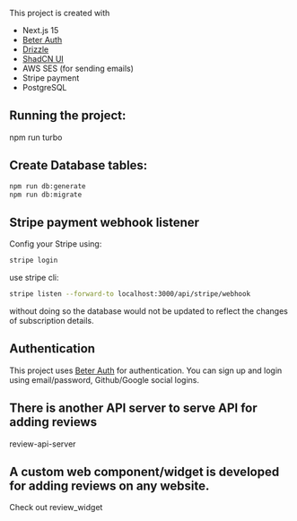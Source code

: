 This project is created with 

- Next.js 15
- [Beter Auth](https://github.com/better-auth/better-auth)
- [Drizzle](https://github.com/drizzle-team/drizzle-orm)
- [ShadCN UI](https://github.com/shadcn-ui/ui)
- AWS SES (for sending emails)
- Stripe payment
- PostgreSQL

## Running the project:
npm run turbo

## Create Database tables:
```bash
npm run db:generate
npm run db:migrate
```

## Stripe payment webhook listener
Config your Stripe using:
```bash
stripe login
```

use stripe cli:

```bash
stripe listen --forward-to localhost:3000/api/stripe/webhook
```

without doing so the database would not be updated to reflect the changes of subscription details.

## Authentication
This project uses [Beter Auth](https://github.com/better-auth/better-auth) for authentication. You can sign up and login using email/password, Github/Google social logins.

## There is another API server to serve API for adding reviews 
review-api-server

## A custom web component/widget is developed for adding reviews on any website.

Check out review_widget